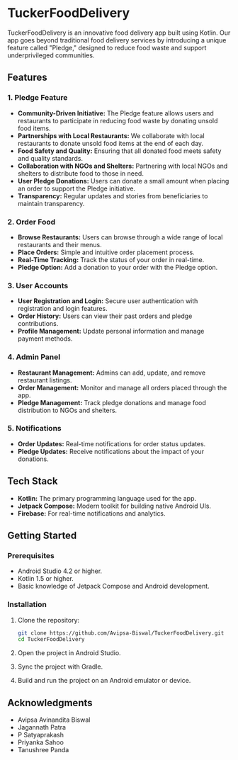 # TuckerFoodDelivery

TuckerFoodDelivery is an innovative food delivery app built using Kotlin. Our app goes beyond traditional food delivery services by introducing a unique feature called "Pledge," designed to reduce food waste and support underprivileged communities.

## Features

### 1. **Pledge Feature**
   - **Community-Driven Initiative:** The Pledge feature allows users and restaurants to participate in reducing food waste by donating unsold food items.
   - **Partnerships with Local Restaurants:** We collaborate with local restaurants to donate unsold food items at the end of each day.
   - **Food Safety and Quality:** Ensuring that all donated food meets safety and quality standards.
   - **Collaboration with NGOs and Shelters:** Partnering with local NGOs and shelters to distribute food to those in need.
   - **User Pledge Donations:** Users can donate a small amount when placing an order to support the Pledge initiative.
   - **Transparency:** Regular updates and stories from beneficiaries to maintain transparency.

### 2. **Order Food**
   - **Browse Restaurants:** Users can browse through a wide range of local restaurants and their menus.
   - **Place Orders:** Simple and intuitive order placement process.
   - **Real-Time Tracking:** Track the status of your order in real-time.
   - **Pledge Option:** Add a donation to your order with the Pledge option.

### 3. **User Accounts**
   - **User Registration and Login:** Secure user authentication with registration and login features.
   - **Order History:** Users can view their past orders and pledge contributions.
   - **Profile Management:** Update personal information and manage payment methods.

### 4. **Admin Panel**
   - **Restaurant Management:** Admins can add, update, and remove restaurant listings.
   - **Order Management:** Monitor and manage all orders placed through the app.
   - **Pledge Management:** Track pledge donations and manage food distribution to NGOs and shelters.

### 5. **Notifications**
   - **Order Updates:** Real-time notifications for order status updates.
   - **Pledge Updates:** Receive notifications about the impact of your donations.

## Tech Stack

- **Kotlin:** The primary programming language used for the app.
- **Jetpack Compose:** Modern toolkit for building native Android UIs.
- **Firebase:**  For real-time notifications and analytics.

## Getting Started

### Prerequisites

- Android Studio 4.2 or higher.
- Kotlin 1.5 or higher.
- Basic knowledge of Jetpack Compose and Android development.

### Installation

1. Clone the repository:

   ```bash
   git clone https://github.com/Avipsa-Biswal/TuckerFoodDelivery.git
   cd TuckerFoodDelivery
   ```

2. Open the project in Android Studio.

3. Sync the project with Gradle.

4. Build and run the project on an Android emulator or device.

## Acknowledgments
- Avipsa Avinandita Biswal
- Jagannath Patra
- P Satyaprakash
- Priyanka Sahoo
- Tanushree Panda

